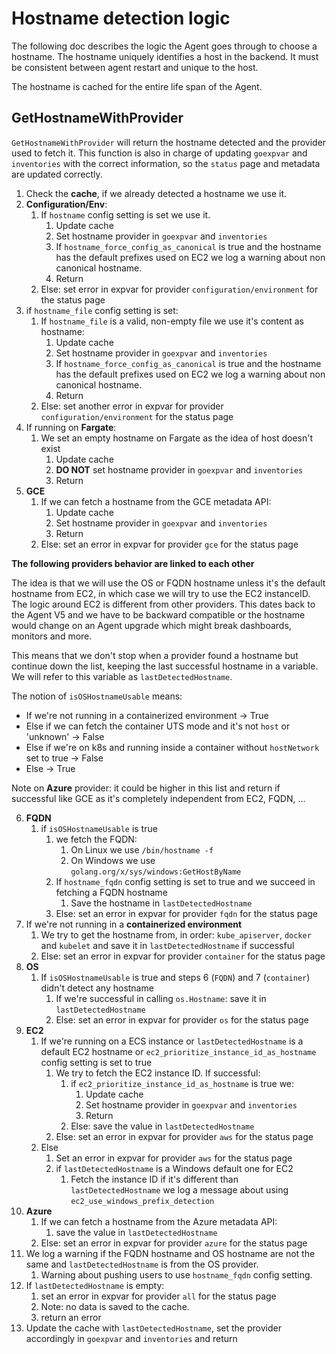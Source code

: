 # Hostname detection logic

The following doc describes the logic the Agent goes through to choose a hostname. The hostname uniquely identifies a
host in the backend. It must be consistent between agent restart and unique to the host.

The hostname is cached for the entire life span of the Agent.

## GetHostnameWithProvider

`GetHostnameWithProvider` will return the hostname detected and the provider used to fetch it. This function is also in charge
of updating `goexpvar` and `inventories` with the correct information, so the `status` page and metadata are updated
correctly.

1. Check the **cache**, if we already detected a hostname we use it.
2. **Configuration/Env**:
    1. If `hostname` config setting is set we use it.
        1. Update cache
        2. Set hostname provider in `goexpvar` and `inventories`
        3. If `hostname_force_config_as_canonical` is true and the hostname has the default prefixes used on EC2 we log a
           warning about non canonical hostname.
        4. Return
    2. Else: set error in expvar for provider `configuration/environment` for the status page
3. if `hostname_file` config setting is set:
    1. If `hostname_file` is a valid, non-empty file we use it's content as hostname:
        1. Update cache
        2. Set hostname provider in `goexpvar` and `inventories`
        3. If `hostname_force_config_as_canonical` is true and the hostname has the default prefixes used on EC2 we log a
           warning about non canonical hostname.
        4. Return
    2. Else: set another error in expvar for provider `configuration/environment` for the status page
4. If running on **Fargate**:
    1. We set an empty hostname on Fargate as the idea of host doesn't exist
        1. Update cache
        2. **DO NOT** set hostname provider in `goexpvar` and `inventories`
        3. Return
5. **GCE**
    1. If we can fetch a hostname from the GCE metadata API:
        1. Update cache
        2. Set hostname provider in `goexpvar` and `inventories`
        3. Return
    2. Else: set an error in expvar for provider `gce` for the status page

**The following providers behavior are linked to each other**

The idea is that we will use the OS or FQDN hostname unless it's the default hostname from EC2, in which case we will
try to use the EC2 instanceID. The logic around EC2 is different from other providers. This dates back to the Agent V5
and we have to be backward compatible or the hostname would change on an Agent upgrade which might break dashboards,
monitors and more.

This means that we don't stop when a provider found a hostname but continue down the list, keeping the last successful
hostname in a variable. We will refer to this variable as `lastDetectedHostname`.

The notion of `isOSHostnameUsable` means:
- If we're not running in a containerized environment -> True
- Else if we can fetch the container UTS mode and it's not `host` or 'unknown' -> False
- Else if we're on k8s and running inside a container without `hostNetwork` set to true -> False
- Else -> True

Note on **Azure** provider: it could be higher in this list and return if successful like GCE as it's completely
independent from EC2, FQDN, ...

6. **FQDN**
    1. if `isOSHostnameUsable` is true
        1. we fetch the FQDN:
            1. On Linux we use `/bin/hostname -f`
            2. On Windows we use `golang.org/x/sys/windows:GetHostByName`
        2. If `hostname_fqdn` config setting is set to true and we succeed in fetching a FQDN hostname
            1. Save the hostname in `lastDetectedHostname`
        3. Else: set an error in expvar for provider `fqdn` for the status page
7. If we're not running in a **containerized environment**
    1. We try to get the hostname from, in order: `kube_apiserver`, `docker` and `kubelet` and save it in
       `lastDetectedHostname` if successful
    2. Else: set an error in expvar for provider `container` for the status page
8. **OS**
    1. If `isOSHostnameUsable` is true and steps 6 (`FQDN`) and 7 (`container`) didn't detect any hostname
        1. If we're successful in calling `os.Hostname`: save it in `lastDetectedHostname`
        2. Else: set an error in expvar for provider `os` for the status page
9. **EC2**
    1. If we're running on a ECS instance or `lastDetectedHostname` is a default EC2 hostname or
       `ec2_prioritize_instance_id_as_hostname` config setting is set to true
        1. We try to fetch the EC2 instance ID. If successful:
            1. if `ec2_prioritize_instance_id_as_hostname` is true we:
                1. Update cache
                2. Set hostname provider in `goexpvar` and `inventories`
                3. Return
            2. Else: save the value in `lastDetectedHostname`
        2. Else: set an error in expvar for provider `aws` for the status page
    2. Else
        1. Set an error in expvar for provider `aws` for the status page
        2. if `lastDetectedHostname` is a Windows default one for EC2
            1. Fetch the instance ID if it's different than `lastDetectedHostname` we log a message about using
               `ec2_use_windows_prefix_detection`
10. **Azure**
    1. If we can fetch a hostname from the Azure metadata API:
        1. save the value in `lastDetectedHostname`
    2. Else: set an error in expvar for provider `azure` for the status page
11. We log a warning if the FQDN hostname and OS hostname are not the same and `lastDetectedHostname` is from the OS
    provider.
    1. Warning about pushing users to use `hostname_fqdn` config setting.
12. If `lastDetectedHostname` is empty:
    1. set an error in expvar for provider `all` for the status page
    2. Note: no data is saved to the cache.
    3. return an error
13. Update the cache with `lastDetectedHostname`, set the provider accordingly in `goexpvar` and `inventories` and
    return
